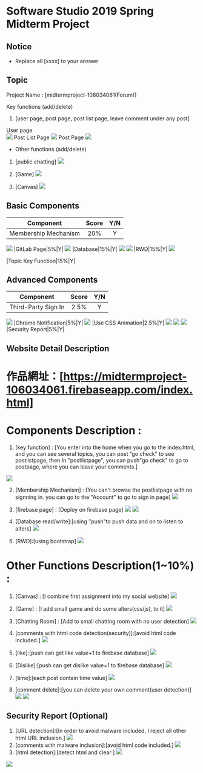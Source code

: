 # Software Studio 2019 Spring Midterm Project

## Notice
* Replace all [xxxx] to your answer

## Topic

Project Name : [midtermproject-106034061(Forum)]

Key functions (add/delete)

1. [user page, post page, post list page, leave comment under any post]

User page                
![](https://i.imgur.com/OuwnTDV.png)
Post List Page
![](https://i.imgur.com/ZpCqOpw.png)
Post Page
![](https://i.imgur.com/aak5zrz.png)

* Other functions (add/delete)
1. [public chatting]
![](https://i.imgur.com/mCZQv7O.jpg)

2. [Game]
![](https://i.imgur.com/EU7k3dJ.jpg)
3. [Canvas]
![](https://i.imgur.com/H2optqT.png)



## Basic Components
|Component|Score|Y/N|
|:-:|:-:|:-:|
|Membership Mechanism|20%|Y|
![](https://i.imgur.com/P9F6ByJ.png)
|GitLab Page|5%|Y|
![](https://i.imgur.com/LLPfIc3.png)
|Database|15%|Y|
![](https://i.imgur.com/RkqSewn.png)
![](https://i.imgur.com/hjP32Oh.png)
|RWD|15%|Y|
![](https://i.imgur.com/fbO0ZK6.png)

|Topic Key Function|15%|Y|

## Advanced Components
|Component|Score|Y/N|
|:-:|:-:|:-:|
|Third-Party Sign In|2.5%|Y|
![](https://i.imgur.com/DPCvVfi.png)
|Chrome Notification|5%|Y|
![](https://i.imgur.com/YqBSYz7.png)
|Use CSS Animation|2.5%|Y|
![](https://i.imgur.com/jFZanju.png)
![](https://i.imgur.com/agguq2v.png)
![](https://i.imgur.com/bqnePgx.jpg)
|Security Report|5%|Y|

## Website Detail Description

# 作品網址：[https://midtermproject-106034061.firebaseapp.com/index.html]

# Components Description : 
1. [key function] : [You enter into the home when you go to the index.html, and you can see several topics, you can post “go check" to see postlistpage, then In "postlistpage", you can push"go check" to go to postpage, where you can leave your comments.]

![](https://i.imgur.com/o83wpeU.png)

2. [Membership Mechanism] : [You can't browse the postlistpage with no signning in. you can go to the "Account" to go to sign in page]
![](https://i.imgur.com/jk02Bd9.png)

3. [firebase page] : [Deploy on firebase page]
![](https://i.imgur.com/hqKbgGs.png)
![](https://i.imgur.com/BHbiReh.png)

4. [Database read/write]:[using "push"to push data and on to listen to alters]
![](https://i.imgur.com/5Eb1Rvg.png)
5. [RWD]:[using bootstrap]
![](https://i.imgur.com/UZ9QAdd.png)

# Other Functions Description(1~10%) : 
1. [Canvas] : [I combine first assignment into my social website]
![](https://i.imgur.com/SkVuBDc.png)

2. [Game] : [I add small game and do some alters(css/js), to it]
![](https://i.imgur.com/nMAiaTj.png)

3. [Chatting Room] : [Add to small chatting room with no user detection]
![](https://i.imgur.com/ULEoTwf.png)
4. [comments with html code detection(security)]:[avoid html code included.]
![](https://i.imgur.com/Af6NY7C.png)
5. [like]:[push can get like value+1 to firebase database]
![](https://i.imgur.com/teLh1lc.png)
6. [Dislike]:[push can get dislike value+1 to firebase database]
![](https://i.imgur.com/zlcl8Ju.png)
7. [time]:[each post contain time value]
![](https://i.imgur.com/uKcNNRJ.png)
8. [comment delete]:[you can delete your own comment(user detection)]
![](https://i.imgur.com/dsrDdSw.png)
![](https://i.imgur.com/NrQ8lnt.png)

## Security Report (Optional)
1. [URL detection]:[In order to avoid malware included, I reject all other html URL inclusion.]
![](https://i.imgur.com/t4PFzlz.png)
2. [comments with malware inclusion]:[avoid html code included.]
![](https://i.imgur.com/dAHU6UU.png)
3. [html detection]:[detect html and clear ]
![](https://i.imgur.com/KZZBnYK.png)

![](https://i.imgur.com/JIzdpTU.png)
